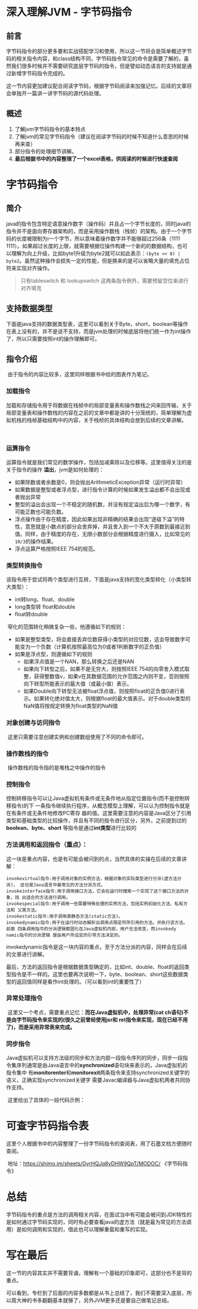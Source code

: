# 深入理解JVM - 字节码指令

## 前言

​	字节码指令的部分更多要和实战搭配学习和使用，所以这一节将会是简单概述字节码的相关指令内容，和class结构不同，字节码指令常见的命令是需要了解的，虽然我们很多时候并不需要研究底层字节码的指令，但是譬如动态语言的支持就是通过新增字节码指令完成的。

​	这一节内容更加建议配合阅读字节码，根据字节码阅读来加强记忆。后续的文章将会单独开一篇讲一讲字节码的源代码处理。



## 概述

1. 了解jvm字节码指令的基本特点
2. 了解jvm的常见字节码指令（建议在阅读字节码的时候不知道什么意思的时候再来查）
3. 部分指令的处理细节讲解。
4. **最后根据书中的内容整理了一个excel表格，供阅读的时候进行快速查阅**



# 字节码指令

## 简介

​	java的指令包含特定语意操作数字（操作码）并且占一个字节长度的，同时java的指令并不是面向寄存器架构的，而是采用操作数栈（栈帧）的架构。由于一个字节码的长度被限制为i一个字节，所以意味着操作数字并不能够超过256条（1111 1111）。如果超过长度的上限，就需要根据位操作构建一个新的的数据结构，也可以理解为向上升级，比如byte1升级为byte2就可以如此表示：`(byte << 8) | byte2`。虽然这种操作会损失一定的性能，但是换来的是可以省略大量的填充占位符来实现对齐操作。

> 只有tableswitch 和 lookupswitch 这两条指令例外，需要预留空位来进行对齐填充



## 支持数据类型

​	下面是java支持的数据类型表，这里可以看到关于Byte，short，boolean等操作在表上没有的，并不是说不支持，而是jvm处理的时候底层将他们统一作为int操作了，所以只需要按照int的操作理解即可。



## 指令介绍

​	由于指令的内容比较多，这里同样根据书中给的图表作为笔记。

### 加载指令

​	加载和存储指令用于将数据在栈帧中的局部变量表和操作数栈之间来回传输，关于局部变量表和操作数栈的内容在之前的文章中都是讲的十分笼统的，简单理解为虚拟机栈的栈帧基础结构中的内容，关于栈桢的具体结构会放到后续的文章讲解。

​	

### 运算指令

​	运算指令就是我们常见的数学操作，包括加减乘除以及位移等。这里值得关注的是关于指令的操作 **溢出**，jvm是如何处理的：

+ 如果除数或者余数是0，则会抛出ArithmeticException异常（运行时异常）
+ 如果数据是整型或者浮点型，进行指令计算的时候如果发生溢出都不会出现或者抛出异常
+ 整型的溢出会出现一个不稳定的随机数，并没有规定溢出后为哪一个数字，有可能正数也可能负数。
+ 浮点操作由于存在精度，因此如果出现非精确的结果会出现“逐级下溢”的特性，意思就是小数点的部分会舍弃掉，并且舍入到一个不大于原数到最接近到值。同样，由于精度的存在，无限小数部分会根据精度进行摄入，比如常见的`10/3`的操作结果。
+ 浮点运算严格按照IEEE 754的规范。



### 类型转换指令

​	该指令用于尝试将两个类型进行互转，下面是java支持的宽化类型转化（小类型转大类型）：

+ int转long、float、double 
+ long类型转 float和double
+ float转double 

​	窄化的范围转化稍微复杂一些，他遵循如下的规则：

+ 如果是整型类型，将会直接丢弃位数获得小类型的对应位数，这会导致数字可能变为一个负数（计算机按照最高位为0或者1判断数字的正负值）
+ 如果是浮点型，则遵循如下的规则
  + 如果浮点值是一个NAN，那么转换之后还是NAN
  + 如果向下转型之后，如果不是无穷大，则按照IEEE 754的向零舍入模式取整，获得整数值v，如果v在其数据范围的允许范围之内则不变，否则按照向下转型所能表示的最大值（或最小值）表示。
  + 如果Double向下转型无法被float浮点值，则按照float的正负值0进行表示。如果转化绝对值太大，则根据float的最大值表示。对于double类型的NaN值将按规定转换为float类型的NaN值

### 对象创建与访问指令

​	这里只需要注意创建实例和创建数组使用了不同的命令即可。

### 操作数栈的指令

​	操作数栈的指令指的是堆栈之中操作的指令

### 控制指令

​	控制转移指令可以让Java虚拟机有条件或无条件地从指定位置指令(而不是控制转移指令)的下 一条指令继续执行程序，从概念模型上理解，可以认为控制指令就是在有条件或无条件地修改PC寄存 器的值。这里需要注意的内容是Java区分了引用类型和基础类型的比较操作，并且有不同的指令进行区分，另外，之前提到过的**boolean、byte、short** 等指令是通过**int类型**进行比较的



### 方法调用和返回指令（重点）：

​	这一块是重点内容，也是有可能会被问到的点，当然具体的实操在后续的文章讲解：

```
invokevirtual指令:用于调用对象的实例方法，根据对象的实际类型进行分派(虚方法分派)， 这也是Java语言中最常见的方法分派方式。
invokeinterface指令:用于调用接口方法，它会在运行时搜索一个实现了这个接口方法的对象，找 出适合的方法进行调用。
invokespecial指令:用于调用一些需要特殊处理的实例方法，包括实例初始化方法、私有方法和 父类方法。
invokestatic指令:用于调用类静态方法(static方法)。
invokedynamic指令:用于在运行时动态解析出调用点限定符所引用的方法。并执行该方法。前面 四条调用指令的分派逻辑都固化在Java虚拟机内部，用户无法改变，而invokedy namic指令的分派逻辑 是由用户所设定的引导方法决定的。
```

​	invokedynamic指令是这一块内容的重点，至于方法分派的内容，同样会在后续的文章进行讲解。

​	最后，方法的返回指令是根据数据类型确定的，比如int、double、float的返回类型指令是不一样的。这里也要再次说明一下，byte、boolean、short这些数据类型的返回值同样是看作int处理的。（可以看到int的重要性了）



### 异常处理指令

​	这里又一个考点，需要重点记忆：**而在Java虚拟机中，处理异常(cat ch语句)不是由字节码指令来实现的(很久之前曾经使用jsr和 ret指令来实现，现在已经不用了)，而是采用异常表来完成。**



### 同步指令

​	Java虚拟机可以支持方法级的同步和方法内部一段指令序列的同步，同步一段指令集序列通常是由Java语言中的**synchronized**语句块来表示的，Java虚拟机的指令集中 有**monitorenter**和**monitorexit**两条指令来支持synchronized关键字的语义，正确实现synchronized关键字 需要Javac编译器与Java虚拟机两者共同协作支持。

​	这里给出了具体的一段代码示例：



# 可查字节码指令表

​	这里个人根据书中的内容整理了一份字节码指令的查阅表，用了石墨文档方便随时查阅。

​	地址：https://shimo.im/sheets/GyrHQJq8yDHW9QpT/MODOC/ 《字节码指令》





# 总结

​	字节码指令的重点是方法的调用相关内容，在面试当中有可能会被问到JDK特性的是如何通过字节码实现的，同时有必要查看java的虚方法（就是最为常见的方法调用）是如何调用和实现的，借此也可以理解重载和重写的实现。



# 写在最后

​	这一节的内容其实并不需要背诵，理解有一个基础的印象即可，这部分也不是背的重点。

​	可以看到，专栏到了后面的内容多数都是从书上总结了，我们不需要深入底层，所以周大神的书多翻翻基本就够了，另外JVM更多还是要自己做笔记总结。

